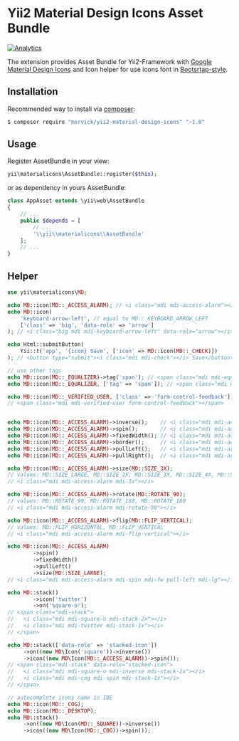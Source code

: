 # Yii2 Material Design Icons Asset Bundle
[![Analytics](https://ga-beacon.appspot.com/UA-65295275-1/yii2-material-design-icons)](https://github.com/igrigorik/ga-beacon)

The extension provides Asset Bundle for Yii2-Framework with 
[Google Material Design Icons](https://github.com/google/material-design-icons) and Icon helper for 
use icons font in [Bootsrtap-style](https://github.com/mervick/material-design-icons#where-are-two-ways-to-usage).

## Installation
Recommended way to install via [composer](https://getcomposer.org/):
```bash
$ composer require "mervick/yii2-material-design-icons" "~1.0"
```

## Usage
Register AssetBundle in your view:
```php
yii\materialicons\AssetBundle::register($this);
```
or as dependency in yours AssetBundle:
```php
class AppAsset extends \yii\web\AssetBundle
{
    // ...
    public $depends = [
        // ...
        '\\yii\\materialicons\\AssetBundle'
    ];
    // ...
}
```

## Helper

```php
use yii\materialicons\MD;

echo MD::icon(MD::_ACCESS_ALARM); // <i class="mdi mdi-access-alarm"></i>
echo MD::icon(
    'keyboard-arrow-left', // equal to MD::_KEYBOARD_ARROW_LEFT
    ['class' => 'big', 'data-role' => 'arrow']
); // <i class="big mdi mdi-keyboard-arrow-left" data-role="arrow"></i>

echo Html::submitButton(
    Yii::t('app', '{icon} Save', ['icon' => MD::icon(MD::_CHECK)])
); // <button type="submit"><i class="mdi mdi-check"></i> Save</button>

// use other tags
echo MD::icon(MD::_EQUALIZER)->tag('span'); // <span class="mdi mdi-equalizer"></span>
echo MD::icon(MD::_EQUALIZER, ['tag' => 'span']); // <span class="mdi mdi-equalizer"></span>

echo MD::icon(MD::_VERIFIED_USER, ['class' => 'form-control-feedback'])->tag('span'); 
// <span class="mdi mdi-verified-user form-control-feedback"></span>


echo MD::icon(MD::_ACCESS_ALARM)->inverse();    // <i class="mdi mdi-access-alarm mdi-inverse"></i>
echo MD::icon(MD::_ACCESS_ALARM)->spin();       // <i class="mdi mdi-access-alarm mdi-spin"></i>
echo MD::icon(MD::_ACCESS_ALARM)->fixedWidth(); // <i class="mdi mdi-access-alarm mdi-fw"></i>
echo MD::icon(MD::_ACCESS_ALARM)->border();     // <i class="mdi mdi-access-alarm mdi-border"></i>
echo MD::icon(MD::_ACCESS_ALARM)->pullLeft();   // <i class="mdi mdi-access-alarm pull-left"></i>
echo MD::icon(MD::_ACCESS_ALARM)->pullRight();  // <i class="mdi mdi-access-alarm pull-right"></i>

echo MD::icon(MD::_ACCESS_ALARM)->size(MD::SIZE_3X);
// values: MD::SIZE_LARGE, MD::SIZE_2X, MD::SIZE_3X, MD::SIZE_4X, MD::SIZE_5X
// <i class="mdi mdi-access-alarm mdi-3x"></i>

echo MD::icon(MD::_ACCESS_ALARM)->rotate(MD::ROTATE_90); 
// values: MD::ROTATE_90, MD::ROTATE_180, MD::ROTATE_180
// <i class="mdi mdi-access-alarm mdi-rotate-90"></i>

echo MD::icon(MD::_ACCESS_ALARM)->flip(MD::FLIP_VERTICAL); 
// values: MD::FLIP_HORIZONTAL, MD::FLIP_VERTICAL
// <i class="mdi mdi-access-alarm mdi-flip-vertical"></i>

echo MD::icon(MD::_ACCESS_ALARM)
        ->spin()
        ->fixedWidth()
        ->pullLeft()
        ->size(MD::SIZE_LARGE);
// <i class="mdi mdi-access-alarm mdi-spin mdi-fw pull-left mdi-lg"></i>

echo MD::stack()
        ->icon('twitter')
        ->on('square-o');
// <span class="mdi-stack">
//   <i class="mdi mdi-square-o mdi-stack-2x"></i>
//   <i class="mdi mdi-twitter mdi-stack-1x"></i>
// </span>

echo MD::stack(['data-role' => 'stacked-icon'])
     ->on((new MD\Icon('square'))->inverse())
     ->icon((new MD\Icon(MD::_ACCESS_ALARM))->spin());
// <span class="mdi-stack" data-role="stacked-icon">
//   <i class="mdi mdi-square-o mdi-inverse mdi-stack-2x"></i>
//   <i class="mdi mdi-cog mdi-spin mdi-stack-1x"></i>
// </span>

// autocomplete icons name in IDE
echo MD::icon(MD::_COG);
echo MD::icon(MD::_DESKTOP);
echo MD::stack()
     ->on((new MD\Icon(MD::_SQUARE))->inverse())
     ->icon((new MD\Icon(MD::_COG))->spin());
```
